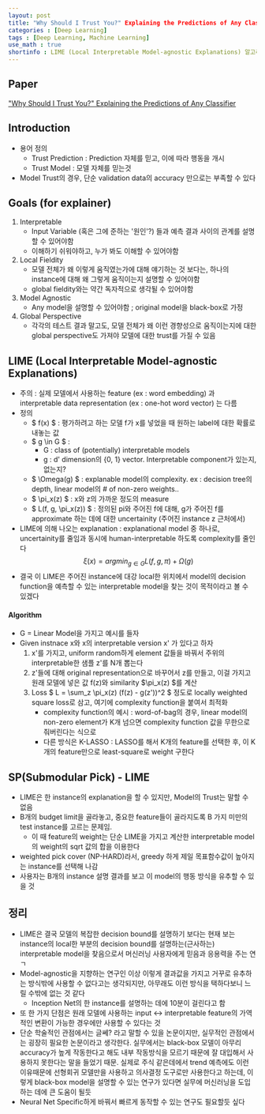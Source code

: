 ```yaml
---
layout: post
title: "Why Should I Trust You?" Explaining the Predictions of Any Classifier 논문 정리
categories : [Deep Learning]
tags : [Deep Learning, Machine Learning]
use_math : true
shortinfo : LIME (Local Interpretable Model-agnostic Explanations) 알고리즘에 대해 설명하는 "Why Should I Trust You?" Explaining the Predictions of Any Classifier 논문을 간략하게 정리한 개인적 정리 노트입니다.
---
```


## Paper
["Why Should I Trust You?" Explaining the Predictions of Any Classifier](https://arxiv.org/abs/1602.04938)

## Introduction
- 용어 정의
	- Trust Prediction : Prediction 자체를 믿고, 이에 따라 행동을 개시
	- Trust Model : 모델 자체를 믿는것
- Model Trust의 경우, 단순 validation data의 accuracy 만으로는 부족할 수 있다

## Goals (for explainer)
1. Interpretable
	- Input Variable (혹은 그에 준하는 '원인'?) 들과 예측 결과 사이의 관계를 설명할 수 있어야함
	- 이해하기 쉬워야하고, 누가 봐도 이해할 수 있어야함
2. Local Fieldity
	- 모델 전체가 왜 이렇게 움직였는가에 대해 얘기하는 것 보다는, 하나의 instance에 대해 왜 그렇게 움직이는지 설명할 수 있어야함
	- global fieldity와는 약간 독자적으로 생각될 수 있어야함
3. Model Agnostic
	- Any model을 설명할 수 있어야함 ; original model을 black-box로 가정
4. Global Perspective
	- 각각의 테스트 결과 말고도, 모델 전체가 왜 이런 경향성으로 움직이는지에 대한 global perspective도 가져야 모델에 대한 trust를 가질 수 있음

## LIME (Local Interpretable Model-agnostic Explanations)
- 주의 : 실제 모델에서 사용하는 feature (ex : word embedding) 과 interpretable data representation (ex : one-hot word vector) 는 다름
- 정의
	- $ f(x) $ : 평가하려고 하는 모델 f가 x를 넣었을 때 원하는 label에 대한 확률로 내놓는 값
	- $ g \in G $ :
		- G : class of (potentially) interpretable models
		- g : d' dimension의 {0, 1} vector. Interpretable component가 있는지, 없는지?
    - $ \Omega(g) $ : explanable model의 complexity. ex : decision tree의 depth, linear model의 # of non-zero weights..
    - $ \pi_x(z) $ : x와 z의 가까운 정도의 measure
    - $ L(f, g, \pi_x(z)) $ : 정의된 pi와 주어진 f에 대해, g가 주어진 f를 approximate 하는 데에 대한 uncertainity (주어진 instance z 근처에서)
- LIME에 의해 나오는 explanation : explanational model 중 하나로, uncertainity를 줄임과 동시에 human-interpretable 하도록 complexity를 줄인다
$$ \xi(x) = {argmin}_{g \in G} L(f, g, \pi) + \Omega(g)$$
- 결국 이 LIME은 주어진 instance에 대강 local한 위치에서 model의 decision function을 예측할 수 있는 interpretable model을 찾는 것이 목적이라고 볼 수 있겠다

#### Algorithm
- G = Linear Model을 가지고 예시를 들자
- Given instnace x와 x의 interpretable version x' 가 있다고 하자
	1. x'를 가지고, uniform random하게 element 값들을 바꿔서 주위의 interpretable한 샘플 z'를 N개 뽑는다
	2. z'들에 대해 original representation으로 바꾸어서 z를 만들고, 이걸 가지고 원래 모델에 넣은 값 f(z)와 similarity $\pi_x(z) $를 계산
	3. Loss $ L = \sum_z \pi_x(z) (f(z) - g(z'))^2 $ 정도로 locally weighted square loss로 삼고, 여기에 complexity function을 붙여서 최적화
		- complexity function의 예시 : word-of-bag의 경우, linear model의 non-zero element가 K개 넘으면 complexity function 값을 무한으로 줘버린다는 식으로
		- 다른 방식은 K-LASSO : LASSO를 해서 K개의 feature를 선택한 후, 이 K개의 feature만으로 least-square로 weight 구한다

## SP(Submodular Pick) - LIME
- LIME은 한 instance의 explanation을 할 수 있지만, Model의 Trust는 말할 수 없음
- B개의 budget limit을 골라놓고, 중요한 feature들이 골라지도록 B 가지 미만의 test instance를 고르는 문제임.
	- 이 때 feature의 weight는 단순 LIME을 가지고 계산한 interpretable model의 weight의 sqrt 값의 합을 이용한다
- weighted pick cover (NP-HARD)라서, greedy 하게 제일 목표함수값이 높아지는 instance를 선택해 나감
- 사용자는 B개의 instance 설명 결과를 보고 이 model의 행동 방식을 유추할 수 있을 것

## 정리
- LIME은 결국 모델의 복잡한 decision bound를 설명하기 보다는 현재 보는 instance의 local한 부분의 decision bound를 설명하는(근사하는) interpretable model을 찾음으로서 머신러닝 사용자에게 믿음과 응용력을 주는 연ㄱ
- Model-agnostic을 지향하는 연구인 이상 이렇게 결과값을 가지고 거꾸로 유추하는 방식밖에 사용할 수 없다고는 생각되지만, 아무래도 이런 방식을 택하다보니 느릴 수밖에 없는 것 같다
	- Inception Net의 한 instance를 설명하는 데에 10분이 걸린다고 함
- 또 한 가지 단점은 원래 모델에 사용하는 input <-> interpretable feature의 가역적인 변환이 가능한 경우에만 사용할 수 있다는 것
- 단순 학술적인 관점에서는 글쎄? 라고 말할 수 있을 논문이지만, 실무적인 관점에서는 굉장히 필요한 논문이라고 생각한다. 실무에서는 black-box 모델이 아무리 accuracy가 높게 작동한다고 해도 내부 작동방식을 모르기 때문에 잘 대입해서 사용하지 못한다는 말을 들었기 때문. 실제로 주식 같은데에서 trend 예측에도 이런 이유때문에 선형회귀 모델만을 사용하고 의사결정 도구로만 사용한다고 하는데, 이렇게 black-box model을 설명할 수 있는 연구가 있다면 실무에 머신러닝을 도입하는 데에 큰 도움이 될듯
- Neural Net Specific하게 바꿔서 빠르게 동작할 수 있는 연구도 필요할듯 싶다

